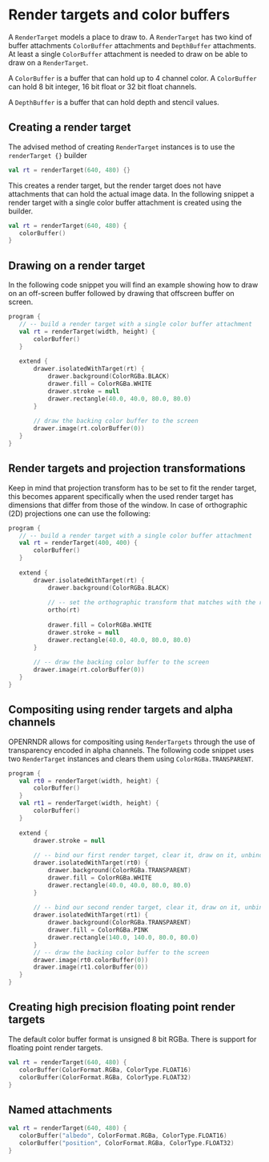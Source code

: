  
 # Render targets and color buffers 
 
 A `RenderTarget` models a place to draw to. A `RenderTarget` has two kind of buffer attachments
`ColorBuffer` attachments and `DepthBuffer` attachments. At least a single `ColorBuffer` attachment is needed to draw on be able to draw on a `RenderTarget`.

A `ColorBuffer` is a buffer that can hold up to 4 channel color. A `ColorBuffer` can hold 8 bit integer, 16 bit float or 32 bit float channels.

A `DepthBuffer` is a buffer that can hold depth and stencil values. 
 
 ## Creating a render target 
 
 The advised method of creating `RenderTarget` instances is to use the `renderTarget {}` builder 
 
 ```kotlin
val rt = renderTarget(640, 480) {}
``` 
 
 This creates a render target, but the render target does not have attachments that can hold the actual
image data. In the following snippet a render target with a single color buffer attachment is created using the
builder. 
 
 ```kotlin
val rt = renderTarget(640, 480) {
    colorBuffer()
}
``` 
 
 ## Drawing on a render target 
 
 In the following code snippet you will find an example showing how to draw on an off-screen buffer followed
by drawing that offscreen buffer on screen.  
 
 ```kotlin
program {
    // -- build a render target with a single color buffer attachment
    val rt = renderTarget(width, height) {
        colorBuffer()
    }
    
    extend {
        drawer.isolatedWithTarget(rt) {
            drawer.background(ColorRGBa.BLACK)
            drawer.fill = ColorRGBa.WHITE
            drawer.stroke = null
            drawer.rectangle(40.0, 40.0, 80.0, 80.0)
        }
        
        // draw the backing color buffer to the screen
        drawer.image(rt.colorBuffer(0))
    }
}
``` 
 
 ## Render targets and projection transformations 
 
 Keep in mind that projection transform has to be set to fit the render target, this becomes apparent
specifically when the used render target has dimensions that differ from those of the window. In case of orthographic
(2D) projections one can use the following: 
 
 ```kotlin
program {
    // -- build a render target with a single color buffer attachment
    val rt = renderTarget(400, 400) {
        colorBuffer()
    }
    
    extend {
        drawer.isolatedWithTarget(rt) {
            drawer.background(ColorRGBa.BLACK)
            
            // -- set the orthographic transform that matches with the render target
            ortho(rt)
            
            drawer.fill = ColorRGBa.WHITE
            drawer.stroke = null
            drawer.rectangle(40.0, 40.0, 80.0, 80.0)
        }
        
        // -- draw the backing color buffer to the screen
        drawer.image(rt.colorBuffer(0))
    }
}
``` 
 
 ## Compositing using render targets and alpha channels  
 
 OPENRNDR allows for compositing using `RenderTargets` through the use of transparency encoded in alpha
channels. The following code snippet uses two `RenderTarget` instances and clears them using `ColorRGBa.TRANSPARENT`. 
 
 ```kotlin
program {
    val rt0 = renderTarget(width, height) {
        colorBuffer()
    }
    val rt1 = renderTarget(width, height) {
        colorBuffer()
    }
    
    extend {
        drawer.stroke = null
        
        // -- bind our first render target, clear it, draw on it, unbind it
        drawer.isolatedWithTarget(rt0) {
            drawer.background(ColorRGBa.TRANSPARENT)
            drawer.fill = ColorRGBa.WHITE
            drawer.rectangle(40.0, 40.0, 80.0, 80.0)
        }
        
        // -- bind our second render target, clear it, draw on it, unbind it
        drawer.isolatedWithTarget(rt1) {
            drawer.background(ColorRGBa.TRANSPARENT)
            drawer.fill = ColorRGBa.PINK
            drawer.rectangle(140.0, 140.0, 80.0, 80.0)
        }
        // -- draw the backing color buffer to the screen
        drawer.image(rt0.colorBuffer(0))
        drawer.image(rt1.colorBuffer(0))
    }
}
``` 
 
 ## Creating high precision floating point render targets 
 
 The default color buffer format is unsigned 8 bit RGBa. There is support for floating point render targets. 
 
 ```kotlin
val rt = renderTarget(640, 480) {
    colorBuffer(ColorFormat.RGBa, ColorType.FLOAT16)
    colorBuffer(ColorFormat.RGBa, ColorType.FLOAT32)
}
``` 
 
 ## Named attachments 
 
 ```kotlin
val rt = renderTarget(640, 480) {
    colorBuffer("albedo", ColorFormat.RGBa, ColorType.FLOAT16)
    colorBuffer("position", ColorFormat.RGBa, ColorType.FLOAT32)
}
``` 
